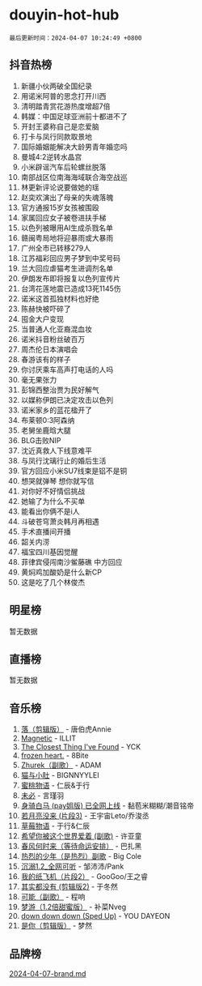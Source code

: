 # douyin-hot-hub

`最后更新时间：2024-04-07 10:24:49 +0800`

## 抖音热榜

1. 新疆小伙两破全国纪录
1. 用诺米阿普的思念打开川西
1. 清明踏青赏花游热度增超7倍
1. 韩媒：中国足球亚洲前十都进不了
1. 开封王婆称自己是恋爱脑
1. 打卡与凤行同款取景地
1. 国际婚姻能解决大龄男青年婚恋吗
1. 曼城4:2逆转水晶宫
1. 小米辟谣汽车后轮螺丝脱落
1. 南部战区位南海海域联合海空战巡
1. 林更新评论说要做她的瑶
1. 赵奕欢演出了母亲的失魂落魄
1. 官方通报15岁女孩被围殴
1. 家属回应女子被卷进扶手梯
1. 以色列被曝用AI生成杀戮名单
1. 赣闽粤局地将迎暴雨或大暴雨
1. 广州全市已转移279人
1. 江苏福彩回应男子梦到中奖号码
1. 兰大回应虐猫考生进调剂名单
1. 伊朗发布即将报复以色列宣传片
1. 台湾花莲地震已造成13死1145伤
1. 诺米这首孤独材料也好绝
1. 陈赫快被吓碎了
1. 囤金大户变现
1. 当普通人化亚裔混血妆
1. 诺米抖音粉丝破百万
1. 周杰伦日本演唱会
1. 春游该有的样子
1. 你讨厌乘车高声打电话的人吗
1. 毫无果张力
1. 彭锦西整治贾为民好解气
1. 以媒称伊朗已决定攻击以色列
1. 诺米家乡的蓝花楹开了
1. 布莱顿0:3阿森纳
1. 老舅坐鹿晗大腿
1. BLG击败NIP
1. 沈近真救人下线意难平
1. 与凤行沈璃行止的婚后生活
1. 官方回应小米SU7线束是铝不是铜
1. 想哭就弹琴 想你就写信
1. 对你好不好情侣挑战
1. 她输了为什么不买单
1. 能看出你俩不是i人
1. 斗破苍穹萧炎韩月再相遇
1. 手术直播间开播
1. 韶关内涝
1. 福宝四川基因觉醒
1. 菲律宾侵闯南沙鲎藤礁 中方回应
1. 黄焖鸡加酸奶是什么新CP
1. 这是吃了几个林俊杰

## 明星榜

暂无数据

## 直播榜

暂无数据

## 音乐榜

1. [落（剪辑版）](https://sf5-hl-cdn-tos.douyinstatic.com/obj/tos-cn-ve-2774/o0h6HvN1BBbli9LtU3i5fQIleBQMF5Cg4TZmmC) - 唐伯虎Annie
1. [Magnetic](https://sf3-cdn-tos.douyinstatic.com/obj/tos-cn-ve-2774/oAQCYdBNZfLACGDmVFAsfAtpy32tqErgQ3XgBN) - ILLIT
1. [The Closest Thing I've Found](https://sf5-hl-cdn-tos.douyinstatic.com/obj/tos-cn-ve-2774/514ab5d9146f4d2ca454b7adff8e5e4d) - YCK
1. [frozen heart.](https://sf5-hl-cdn-tos.douyinstatic.com/obj/tos-cn-ve-2774/oIIWJfyjIACZA9zQMtnJ6hQQhFC4vhCupoRBsO) - 8Bite
1. [Zhurek（副歌）](https://sf5-hl-cdn-tos.douyinstatic.com/obj/tos-cn-ve-2774/ooQm8FBZQDlf0btEYgVpCcSCQfrdJGBEKZYBGS) - ADAM
1. [猫与小肚](https://sf3-cdn-tos.douyinstatic.com/obj/tos-cn-ve-2774/osZeoClMECgK8DYl6VebABgbchEtPYQjZEnRtd) - BIGNNYYLEI
1. [蜜桃物语](https://sf5-hl-cdn-tos.douyinstatic.com/obj/tos-cn-ve-2774/oIhOSCZtIACtYU4XQkngiW9kCBfVD1Fz9IYeqL) - 仁辰&于行
1. [未必](https://sf3-cdn-tos.douyinstatic.com/obj/tos-cn-ve-2774/ogntQMFnKQDZUgTCYuJgfLEtleYZZFxBQqhhFB) - 言瑾羽
1. [身骑白马 (pay姐版) 已全网上线](https://sf6-cdn-tos.douyinstatic.com/obj/tos-cn-ve-2774/oQLO5ZgLsFkaDhdIIveF2zUCgfweY0gWaH4AQG) - 黏苞米糊糊/潮音铭帝
1. [若月亮没来 (片段3)](https://sf5-hl-cdn-tos.douyinstatic.com/obj/tos-cn-ve-2774/okfyEUsGW1B1ovJi5JiN9IjvAT2lMwA054GoEB) - 王宇宙Leto/乔浚丞
1. [草莓物语](https://sf5-hl-cdn-tos.douyinstatic.com/obj/tos-cn-ve-2774/okynhJ7jEAIIZBfsLgYMEI8QC3WbQNN66RKzhT) - 于行&仁辰
1. [希望你被这个世界爱着 (副歌)](https://sf5-hl-cdn-tos.douyinstatic.com/obj/tos-cn-ve-2774/oUHCmWQfZlE3QQBKBeD8rCFLpJzPgCpImhsxMt) - 许亚童
1. [春风何时来（等待命运安排）](https://sf3-cdn-tos.douyinstatic.com/obj/tos-cn-ve-2774/oICBNbD3gelMfB4WgiD1KI2jQtXZE2FgHLwtsl) - 巴扎黑
1. [热烈的少年（是热烈）副歌](https://sf5-hl-cdn-tos.douyinstatic.com/obj/tos-cn-ve-2774/owVNI0CLDAUMtSz6TEYvfFBFL4UDFFhLfgK8fa) - Big Cole
1. [沉溺1.2_全网可听](https://sf5-hl-cdn-tos.douyinstatic.com/obj/tos-cn-ve-2774/ok2QoiBqsWAX9McZmWiI9gAB0EzwD4Xj6yfmtH) - 邹沛沛/Pank
1. [我的纸飞机（片段2）](https://sf3-cdn-tos.douyinstatic.com/obj/tos-cn-ve-2774/oM2ZrKcg2CD5AeRB2gkeXOFB1IxAGJdZPazYHf) - GooGoo/王之睿
1. [其实都没有 (剪辑版2)](https://sf5-hl-cdn-tos.douyinstatic.com/obj/tos-cn-ve-2774/oEBNQenHZtBhxYjGgUDQk0BCHTigQafgFlbQ7k) - 于冬然
1. [可能（副歌）](https://sf5-hl-cdn-tos.douyinstatic.com/obj/tos-cn-ve-2774/cde1731888894259b333569393c2fb51) - 程响
1. [梦游（1.2倍甜蜜版）](https://sf5-hl-cdn-tos.douyinstatic.com/obj/tos-cn-ve-2774/o4gyAUm8hwufoEABmwVIiQtHsFuGzAEEWtNMzo) - 补菜Nveg
1. [down down down (Sped Up)](https://sf5-hl-cdn-tos.douyinstatic.com/obj/tos-cn-ve-2774/ow80iABiXIO9DsFwK6WeZKMaJRi3BPJAotDy8m) - YOU DAYEON
1. [是你（剪辑版）](https://sf5-hl-cdn-tos.douyinstatic.com/obj/tos-cn-ve-2774/46019dae783c4c969944217fe1cfafc4) - 梦然

## 品牌榜

[2024-04-07-brand.md](2024-04-07-brand.md)
